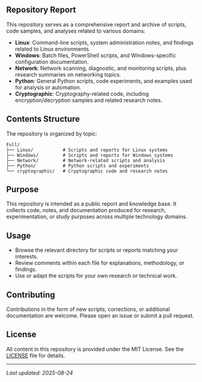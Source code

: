 ## Repository Report

This repository serves as a comprehensive report and archive of scripts, code samples, and analyses related to various domains:
- **Linux**: Command-line scripts, system administration notes, and findings related to Linux environments.
- **Windows**: Batch files, PowerShell scripts, and Windows-specific configuration documentation.
- **Network**: Network scanning, diagnostic, and monitoring scripts, plus research summaries on networking topics.
- **Python**: General Python scripts, code experiments, and examples used for analysis or automation.
- **Cryptographic**: Cryptography-related code, including encryption/decryption samples and related research notes.

## Contents Structure

The repository is organized by topic:
```
Full/
├── Linux/           # Scripts and reports for Linux systems
├── Windows/         # Scripts and reports for Windows systems
├── Network/         # Network-related scripts and analysis
├── Python/          # Python scripts and experiments
└── cryptographic/   # Cryptographic code and research notes
```

## Purpose

This repository is intended as a public report and knowledge base. It collects code, notes, and documentation produced for research, experimentation, or study purposes across multiple technology domains.

## Usage

- Browse the relevant directory for scripts or reports matching your interests.
- Review comments within each file for explanations, methodology, or findings.
- Use or adapt the scripts for your own research or technical work.

## Contributing

Contributions in the form of new scripts, corrections, or additional documentation are welcome. Please open an issue or submit a pull request.

## License

All content in this repository is provided under the MIT License. See the [LICENSE](LICENSE) file for details.

---

*Last updated: 2025-08-24*

